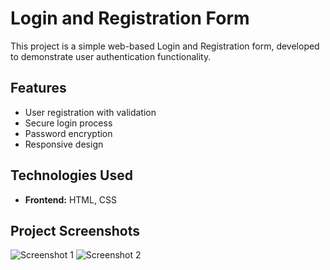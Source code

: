 # Login and Registration Form

This project is a simple web-based Login and Registration form, developed to demonstrate user authentication functionality.

## Features
- User registration with validation
- Secure login process
- Password encryption
- Responsive design

## Technologies Used
- **Frontend:** HTML, CSS
## Project Screenshots

![Screenshot 1](login/images/Screenshot.png)
![Screenshot 2](login/images/Screenshot.png)

